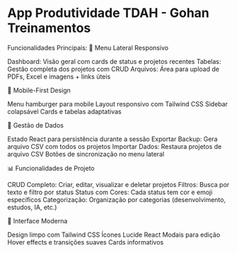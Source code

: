 # App Produtividade TDAH - Gohan Treinamentos

Funcionalidades Principais:
🎯 Menu Lateral Responsivo

Dashboard: Visão geral com cards de status e projetos recentes
Tabelas: Gestão completa dos projetos com CRUD
Arquivos: Área para upload de PDFs, Excel e imagens + links úteis

📱 Mobile-First Design

Menu hamburger para mobile
Layout responsivo com Tailwind CSS
Sidebar colapsável
Cards e tabelas adaptativas

💾 Gestão de Dados

Estado React para persistência durante a sessão
Exportar Backup: Gera arquivo CSV com todos os projetos
Importar Dados: Restaura projetos de arquivo CSV
Botões de sincronização no menu lateral

📊 Funcionalidades de Projeto

CRUD Completo: Criar, editar, visualizar e deletar projetos
Filtros: Busca por texto e filtro por status
Status com Cores: Cada status tem cor e emoji específicos
Categorização: Organização por categorias (desenvolvimento, estudos, IA, etc.)

🎨 Interface Moderna

Design limpo com Tailwind CSS
Ícones Lucide React
Modais para edição
Hover effects e transições suaves
Cards informativos